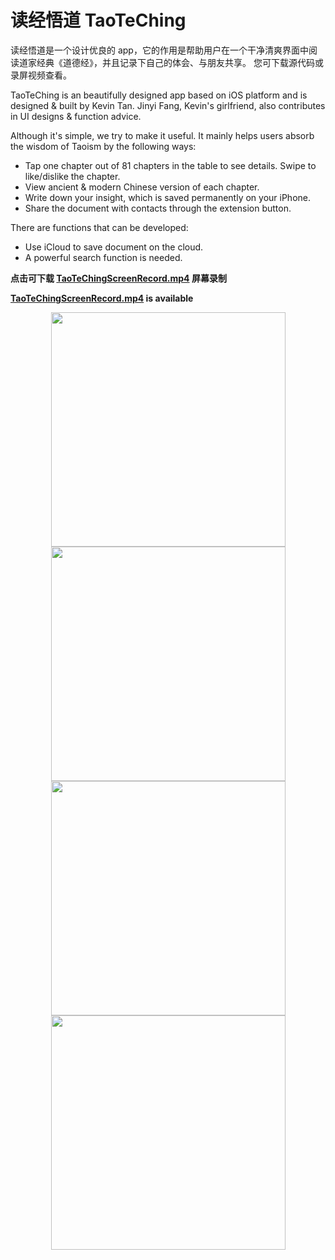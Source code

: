 # 读经悟道 TaoTeChing
读经悟道是一个设计优良的 app，它的作用是帮助用户在一个干净清爽界面中阅读道家经典《道德经》，并且记录下自己的体会、与朋友共享。
您可下载源代码或录屏视频查看。

TaoTeChing is an beautifully designed app based on iOS platform and is designed & built by Kevin Tan. Jinyi Fang, Kevin's girlfriend, also contributes in UI designs & function advice.

Although it's simple, we try to make it useful. It mainly helps users absorb the wisdom of Taoism by the following ways:

* Tap one chapter out of 81 chapters in the table to see details. Swipe to like/dislike the chapter.
* View ancient & modern Chinese version of each chapter.
* Write down your insight, which is saved permanently on your iPhone.
* Share the document with contacts through the extension button.

There are functions that can be developed:
* Use iCloud to save document on the cloud.
* A powerful search function is needed.

**点击可下载 [TaoTeChingScreenRecord.mp4](https://github.com/KevinJinyi/TaoTeChing/blob/master/TaoTeChingScreenRecord.mp4) 屏幕录制**

**[TaoTeChingScreenRecord.mp4](https://github.com/KevinJinyi/TaoTeChing/blob/master/TaoTeChingScreenRecord.mp4) is available**

<div align=center><img width="375" src="https://raw.githubusercontent.com/KevinJinyi/TaoTeChing/master/IMG_0319.PNG"/></div>

<div align=center><img width="375" src="https://raw.githubusercontent.com/KevinJinyi/TaoTeChing/master/IMG_0304.PNG"/></div>

<div align=center><img width="375" src="https://raw.githubusercontent.com/KevinJinyi/TaoTeChing/master/IMG_0305.PNG"/></div>

<div align=center><img width="375" src="https://raw.githubusercontent.com/KevinJinyi/TaoTeChing/master/IMG_0306.PNG"/></div>
